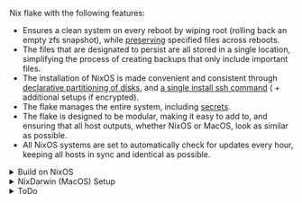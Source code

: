 Nix flake with the following features:

* Ensures a clean system on every reboot by wiping root (rolling back an empty zfs snapshot), while [preserving](https://github.com/nix-community/impermanence) specified files across reboots.
* The files that are designated to persist are all stored in a single location, simplifying the process of creating backups that only include important files.
* The installation of NixOS is made convenient and consistent through [declarative partitioning of disks](https://github.com/nix-community/disko/tree/master), and [a single install ssh command](https://github.com/nix-community/nixos-anywhere/tree/main) ( + additional setups if encrypted).
* The flake manages the entire system, including [secrets](https://github.com/ryantm/agenix/tree/main).
* The flake is designed to be modular, making it easy to add to, and ensuring that all host outputs, whether NixOS or MacOS, look as similar as possible.
* All NixOS systems are set to automatically check for updates every hour, keeping all hosts in sync and identical as possible.



<details>
  <summary>Build on NixOS</summary>

**Install a host that already has configuration:**

* boot the host into a nixos installer, and set the root password
* complete the following steps on a different x86_64 machine with nix installed, and signed into 1password
* run the script `utilities/nixos-anywhere/remote-install-encrypt.sh HOSTNAME IPADDRESS-OF-TARGET`
* let the install complete, then unlock the drive manually (initrd ssh will not work yet)
* hit * to ignore the error after unlocking if needed
* remake the /etc/ssh/initrd host key and rebuild the nixos configuration
* now upon rebooting, the system will have normal behavior and initrd ssh will function



**Update the system(rebuild)**:  
```
nixos-rebuild switch --flake github:yomaq/nix-config
```
</details>

<details>
  <summary>NixDarwin (MacOS) Setup</summary>

Install Nix on MacOS:
https://nixos.org/download.html#nix-install-macos

```
sh <(curl -L https://nixos.org/nix/install)
```
Install Nix-Darwin (use all defaults):
https://github.com/LnL7/nix-darwin
```
nix-build https://github.com/LnL7/nix-darwin/archive/master.tar.gz -A installer
./result/bin/darwin-installer
```
Enable Flakes:
https://nixos.wiki/wiki/Flakes
```
mkdir -p ~/.config/nix
echo "experimental-features = nix-command flakes" >> ~/.config/nix/nix.conf
```
Install Homebrew: https://docs.brew.sh/Installation
(a couple packages are installed through homebrew as the nixpkgs appear broke on mac even tho they say it is supported)
```
/bin/bash -c "$(curl -fsSL https://raw.githubusercontent.com/Homebrew/install/master/install.sh)"
```
Get the flake
```
git clone https://github.com/yomaq/nix-config.git
cd nix-config
```
Remove the old nix.conf 
```
sudo rm -f /etc/nix/nix.conf
```
Change computer name to match config
```
sudo scutil --set HostName midnight
```
***Repeat the following step each time you build new updates***

Build Darwin
```
darwin-rebuild switch --flake .
```
Or to build without cloning
```
darwin-rebuild switch --flake github:yomaq/nix-config
```
</details>


<details>
  <summary>ToDo</summary>

* Create a module to automatically backup every NixOS machine's /presist/save directories to a signle NixOS nas
* Detail new device setup
* Setup WSL ideally with the option to have nix configured GUI applications as well
* Create Sunshine NixOS module for remote desktop
* Work on module to declare non-NixOS vms in NixOS similar to KubeVirt
* Build a stripped down Template for getting started
* Decide how to manage a kubernetes cluster alongside my nix hosts


</details>